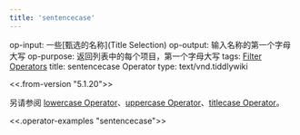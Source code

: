 ```yaml
---
title: 'sentencecase'
---
```


op-input: 一些[甄选的名称](Title Selection)
op-output: 输入名称的第一个字母大写
op-purpose: 返回列表中的每个项目，第一个字母大写
tags: [Filter Operators](#Filter%20Operators)
title: sentencecase Operator
type: text/vnd.tiddlywiki

<<.from-version "5.1.20">>

另请参阅 [lowercase Operator](#lowercase%20Operator)、[uppercase Operator](#uppercase%20Operator)、[titlecase Operator](#titlecase%20Operator)。

<<.operator-examples "sentencecase">>
